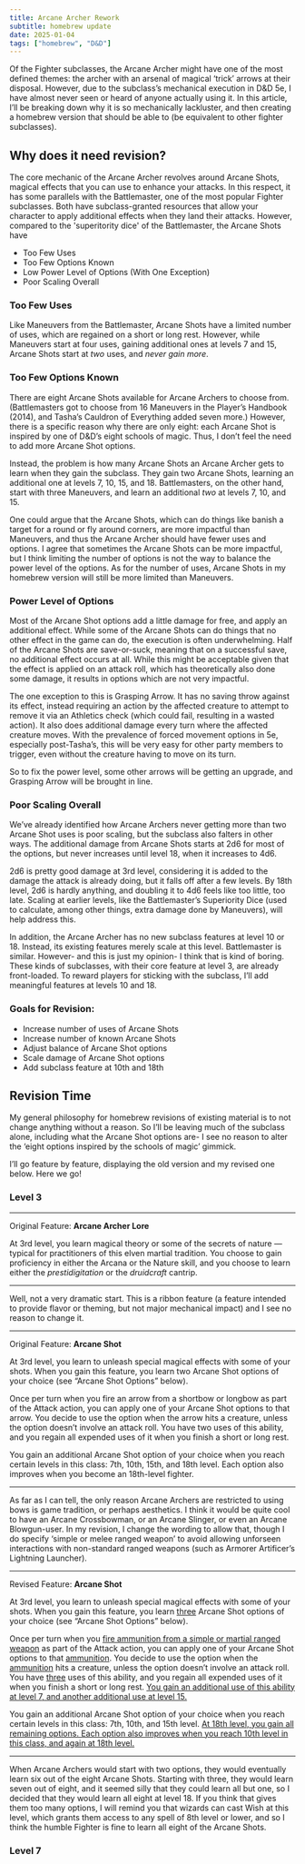 ```yaml
---
title: Arcane Archer Rework
subtitle: homebrew update
date: 2025-01-04
tags: ["homebrew", "D&D"]
---
```


Of the Fighter subclasses, the Arcane Archer might have one of the most defined themes: the archer with an arsenal of magical ‘trick’ arrows at their disposal. However, due to the subclass’s mechanical execution in D&D 5e, I have almost never seen or heard of anyone actually using it. In this article, I’ll be breaking down why it is so mechanically lackluster, and then creating a homebrew version that should be able to (be equivalent to other fighter subclasses).

## Why does it need revision?
The core mechanic of the Arcane Archer revolves around Arcane Shots, magical effects that you can use to enhance your attacks. In this respect, it has some parallels with the Battlemaster, one of the most popular Fighter subclasses. Both have subclass-granted resources that allow your character to apply additional effects when they land their attacks. However, compared to the 'superitority dice' of the Battlemaster, the Arcane Shots have
- Too Few Uses
- Too Few Options Known
- Low Power Level of Options (With One Exception)
- Poor Scaling Overall
### Too Few Uses
Like Maneuvers from the Battlemaster, Arcane Shots have a limited number of uses, which are regained on a short or long rest. However, while Maneuvers start at four uses, gaining additional ones at levels 7 and 15, Arcane Shots start at *two* uses, and *never gain more*.
### Too Few Options Known
There are eight Arcane Shots available for Arcane Archers to choose from. (Battlemasters got to choose from 16 Maneuvers in the Player’s Handbook (2014), and Tasha’s Cauldron of Everything added seven more.) However, there is a specific reason why there are only eight: each Arcane Shot is inspired by one of D&D’s eight schools of magic. Thus, I don’t feel the need to add more Arcane Shot options. 

Instead, the problem is how many Arcane Shots an Arcane Archer gets to learn when they gain the subclass. They gain two Arcane Shots, learning an additional one at levels 7, 10, 15, and 18. Battlemasters, on the other hand, start with three Maneuvers, and learn an additional *two* at levels 7, 10, and 15.

One could argue that the Arcane Shots, which can do things like banish a target for a round or fly around corners, are more impactful than Maneuvers, and thus the Arcane Archer should have fewer uses and options. I agree that sometimes the Arcane Shots can be more impactful, but I think limiting the number of options is not the way to balance the power level of the options. As for the number of uses, Arcane Shots in my homebrew version will still be more limited than Maneuvers.

### Power Level of Options
Most of the Arcane Shot options add a little damage for free, and apply an additional effect. While some of the Arcane Shots can do things that no other effect in the game can do, the execution is often underwhelming. Half of the Arcane Shots are save-or-suck, meaning that on a successful save, no additional effect occurs at all. While this might be acceptable given that the effect is applied on an attack roll, which has theoretically also done some damage, it results in options which are not very impactful. 

The one exception to this is Grasping Arrow. It has no saving throw against its effect, instead requiring an action by the affected creature to attempt to remove it via an Athletics check (which could fail, resulting in a wasted action). It also does additional damage every turn where the affected creature moves. With the prevalence of forced movement options in 5e, especially post-Tasha’s, this will be very easy for other party members to trigger, even without the creature having to move on its turn.

So to fix the power level, some other arrows will be getting an upgrade, and Grasping Arrow will be brought in line.

### Poor Scaling Overall
We’ve already identified how Arcane Archers never getting more than two Arcane Shot uses is poor scaling, but the subclass also falters in other ways. The additional damage from Arcane Shots starts at 2d6 for most of the options, but never increases until level 18, when it increases to 4d6.

2d6 is pretty good damage at 3rd level, considering it is added to the damage the attack is already doing, but it falls off after a few levels. By 18th level, 2d6 is hardly anything, and doubling it to 4d6 feels like too little, too late. Scaling at earlier levels, like the Battlemaster’s Superiority Dice (used to calculate, among other things, extra damage done by Maneuvers), will help address this.

In addition, the Arcane Archer has no new subclass features at level 10 or 18. Instead, its existing features merely scale at this level. Battlemaster is similar. However- and this is just my opinion- I think that is kind of boring. These kinds of subclasses, with their core feature at level 3, are already front-loaded. To reward players for sticking with the subclass, I’ll add meaningful features at levels 10 and 18.

### Goals for Revision:
- Increase number of uses of Arcane Shots
- Increase number of known Arcane Shots
- Adjust balance of Arcane Shot options
- Scale damage of Arcane Shot options
- Add subclass feature at 10th and 18th

## Revision Time
My general philosophy for homebrew revisions of existing material is to not change anything without a reason. So I’ll be leaving much of the subclass alone, including what the Arcane Shot options are- I see no reason to alter the ‘eight options inspired by the schools of magic’ gimmick. 

I’ll go feature by feature, displaying the old version and my revised one below. Here we go!

### Level 3
___
Original Feature: **Arcane Archer Lore**

At 3rd level, you learn magical theory or some of the secrets of nature — typical for practitioners of this elven martial tradition. You choose to gain proficiency in either the Arcana or the Nature skill, and you choose to learn either the *prestidigitation* or the *druidcraft* cantrip.
___
Well, not a very dramatic start. This is a ribbon feature (a feature intended to provide flavor or theming, but not major mechanical impact) and I see no reason to change it.


___
Original Feature: **Arcane Shot**

At 3rd level, you learn to unleash special magical effects with some of your shots. When you gain this feature, you learn two Arcane Shot options of your choice (see “Arcane Shot Options” below).

Once per turn when you fire an arrow from a shortbow or longbow as part of the Attack action, you can apply one of your Arcane Shot options to that arrow. You decide to use the option when the arrow hits a creature, unless the option doesn’t involve an attack roll. You have two uses of this ability, and you regain all expended uses of it when you finish a short or long rest.

You gain an additional Arcane Shot option of your choice when you reach certain levels in this class: 7th, 10th, 15th, and 18th level. Each option also improves when you become an 18th-level fighter.
___

As far as I can tell, the only reason Arcane Archers are restricted to using bows is game tradition, or perhaps aesthetics. I think it would be quite cool to have an Arcane Crossbowman, or an Arcane Slinger, or even an Arcane Blowgun-user. In my revision, I change the wording to allow that, though I do specify ‘simple or melee ranged weapon’ to avoid allowing unforseen interactions with non-standard ranged weapons (such as Armorer Artificer’s Lightning Launcher).

___
Revised Feature: **Arcane Shot**

At 3rd level, you learn to unleash special magical effects with some of your shots. When you gain this feature, you learn <u>three</u> Arcane Shot options of your choice (see “Arcane Shot Options” below).

Once per turn when you <u>fire ammunition from a simple or martial ranged weapon</u> as part of the Attack action, you can apply one of your Arcane Shot options to that <u>ammunition</u>. You decide to use the option when the <u>ammunition</u> hits a creature, unless the option doesn’t involve an attack roll. You have <u>three</u> uses of this ability, and you regain all expended uses of it when you finish a short or long rest. <u>You gain an additional use of this ability at level 7, and another additional use at level 15.</u>

You gain an additional Arcane Shot option of your choice when you reach certain levels in this class: 7th, 10th, and 15th level. <u>At 18th level, you gain all remaining options. Each option also improves when you reach 10th level in this class, and again at 18th level.</u>
___

When Arcane Archers would start with two options, they would eventually learn six out of the eight Arcane Shots. Starting with three, they would learn seven out of eight, and it seemed silly that they could learn all but one, so I decided that they would learn all eight at level 18. If you think that gives them too many options, I will remind you that wizards can cast Wish at this level, which grants them access to any spell of 8th level or lower, and so I think the humble Fighter is fine to learn all eight of the Arcane Shots.

### Level 7
